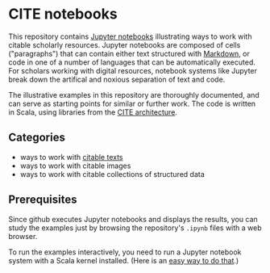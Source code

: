 # CITE notebooks

This repository contains [Jupyter notebooks](http://jupyter.org/) illustrating ways to work with citable scholarly resources.  Jupyter notebooks are composed of cells ("paragraphs") that can contain either text structured with [Markdown](https://en.wikipedia.org/wiki/Markdown), or code in one of a number of languages that can be automatically executed.  For scholars working with digital resources, notebook systems like Jupyter break down the artifical and noxious separation of text and code.

The illustrative examples in this repository are thoroughly documented, and can serve as starting points for similar or further work.  The code is written in Scala, using libraries from the [CITE architecture](http://cite-architecture.github.io/).

## Categories


- ways to work with [citable texts](texts)
- ways to work with citable images
- ways to work with citable collections of structured data



## Prerequisites

Since github executes Jupyter notebooks and displays the results, you can study the examples just by browsing the repository's `.ipynb` files with a web browser.

To run the examples interactively, you need to run a Jupyter notebook system with a Scala kernel installed.  (Here is an [easy way to do that](https://github.com/alexarchambault/jupyter-scala).)
